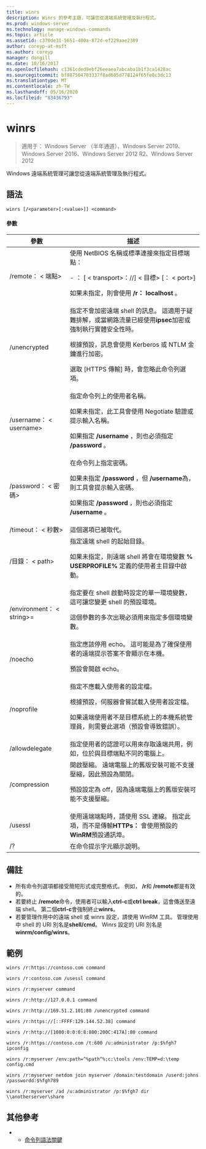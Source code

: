 ```yaml
---
title: winrs
description: Winrs 的參考主題，可讓您從遠端系統管理及執行程式。
ms.prod: windows-server
ms.technology: manage-windows-commands
ms.topic: article
ms.assetid: c370de31-5651-400a-872d-ef229aae2309
author: coreyp-at-msft
ms.author: coreyp
manager: dongill
ms.date: 10/16/2017
ms.openlocfilehash: c1361cded9ebf26eeaea7abcaba1b1f3ca1428ac
ms.sourcegitcommit: bf887504703337f8ad685d778124f65fe8c3dc13
ms.translationtype: MT
ms.contentlocale: zh-TW
ms.lasthandoff: 05/16/2020
ms.locfileid: "83436793"
---
```

# <a name="winrs"></a>winrs

> 適用于： Windows Server （半年通道）、Windows Server 2019、Windows Server 2016、Windows Server 2012 R2、Windows Server 2012

Windows 遠端系統管理可讓您從遠端系統管理及執行程式。
## <a name="syntax"></a>語法
```
winrs [/<parameter>[:<value>]] <command>
```
#### <a name="parameters"></a>參數

|           參數            |                                                                                                                                                                                    描述                                                                                                                                                                                     |
|--------------------------------|------------------------------------------------------------------------------------------------------------------------------------------------------------------------------------------------------------------------------------------------------------------------------------------------------------------------------------------------------------------------------------|
|      /remote： \< 端點>       |                                                                                          使用 NetBIOS 名稱或標準連接來指定目標端點：<p>-   <url>： [ \< transport>：//] \< 目標> [： \< port>]<p>如果未指定，則會使用 **/r： localhost** 。                                                                                          |
|          /unencrypted          | 指定不會加密遠端 shell 的訊息。 這適用于疑難排解，或當網路流量已經使用**ipsec**加密或強制執行實體安全性時。<p>根據預設，訊息會使用 Kerberos 或 NTLM 金鑰進行加密。<p>選取 [HTTPS 傳輸] 時，會忽略此命令列選項。 |
|     /username： \< username>      |                                                                                指定命令列上的使用者名稱。<p>如果未指定，此工具會使用 Negotiate 驗證或提示輸入名稱。<p>如果指定 **/username** ，則也必須指定 **/password** 。                                                                                 |
|     /password： \< 密碼>      |                                                                           在命令列上指定密碼。<p>如果未指定 **/password** ，但 **/username**為，則工具會提示輸入密碼。<p>如果指定 **/password** ，則也必須指定 **/username** 。                                                                            |
|      /timeout： \< 秒數>       |                                                                                                                                                                             這個選項已被取代。                                                                                                                                                                             |
|       /目錄： \< path>       |                                                                                            指定遠端 shell 的起始目錄。<p>如果未指定，則遠端 shell 將會在環境變數 **% USERPROFILE%** 定義的使用者主目錄中啟動。                                                                                             |
| /environment： \< string>=<value> |                                                                          指定要在 shell 啟動時設定的單一環境變數，這可讓您變更 shell 的預設環境。<p>這個參數的多次出現必須用來指定多個環境變數。                                                                          |
|            /noecho             |                                                                                                    指定應該停用 echo。 這可能是為了確保使用者的遠端提示答案不會顯示在本機。<p>預設會開啟 echo。                                                                                                    |
|           /noprofile           |                                              指定不應載入使用者的設定檔。<p>根據預設，伺服器會嘗試載入使用者設定檔。<p>如果遠端使用者不是目標系統上的本機系統管理員，則需要此選項（預設會導致錯誤）。                                               |
|         /allowdelegate         |                                                                                                                  指定使用者的認證可以用來存取遠端共用，例如，位於與目標端點不同的電腦上。                                                                                                                   |
|          /compression          |                                                                           開啟壓縮。  遠端電腦上的舊版安裝可能不支援壓縮，因此預設為關閉。<p>預設設定為 off，因為遠端電腦上的舊版安裝可能不支援壓縮。                                                                           |
|            /usessl             |                                                                                                               使用遠端端點時，請使用 SSL 連線。  指定此項，而不是傳輸**HTTPs：** 會使用預設的**WinRM**預設通訊埠。                                                                                                                |
|               /?               |                                                                                                                                                                        在命令提示字元顯示說明。                                                                                                                                                                        |

## <a name="remarks"></a>備註
-   所有命令列選項都接受簡短形式或完整格式。 例如， **/r**和 **/remote**都是有效的。
-   若要終止 **/remote**命令，使用者可以輸入**ctrl-c**或**ctrl break**，這會傳送至遠端 shell。 第二個**ctrl-c**會強制終止**winrs**。
-   若要管理作用中的遠端 shell 或 winrs 設定，請使用 WinRM 工具。  管理使用中 shell 的 URI 別名是**shell/cmd**。  Winrs 設定的 URI 別名是**winrm/config/winrs**。

## <a name="examples"></a>範例
```
winrs /r:https://contoso.com command
```
```
winrs /r:contoso.com /usessl command
```
```
winrs /r:myserver command
```
```
winrs /r:http://127.0.0.1 command
```
```
winrs /r:http://169.51.2.101:80 /unencrypted command
```
```
winrs /r:https://[::FFFF:129.144.52.38] command
```
```
winrs /r:http://[1080:0:0:0:8:800:200C:417A]:80 command
```
```
winrs /r:https://contoso.com /t:600 /u:administrator /p:$%fgh7 ipconfig
```
```
winrs /r:myserver /env:path=^%path^%;c:\tools /env:TEMP=d:\temp config.cmd
```
```
winrs /r:myserver netdom join myserver /domain:testdomain /userd:johns /passwordd:$%fgh789
```
```
winrs /r:myserver /ad /u:administrator /p:$%fgh7 dir \\anotherserver\share
```

## <a name="additional-references"></a>其他參考
-   - [命令列語法關鍵](command-line-syntax-key.md)

